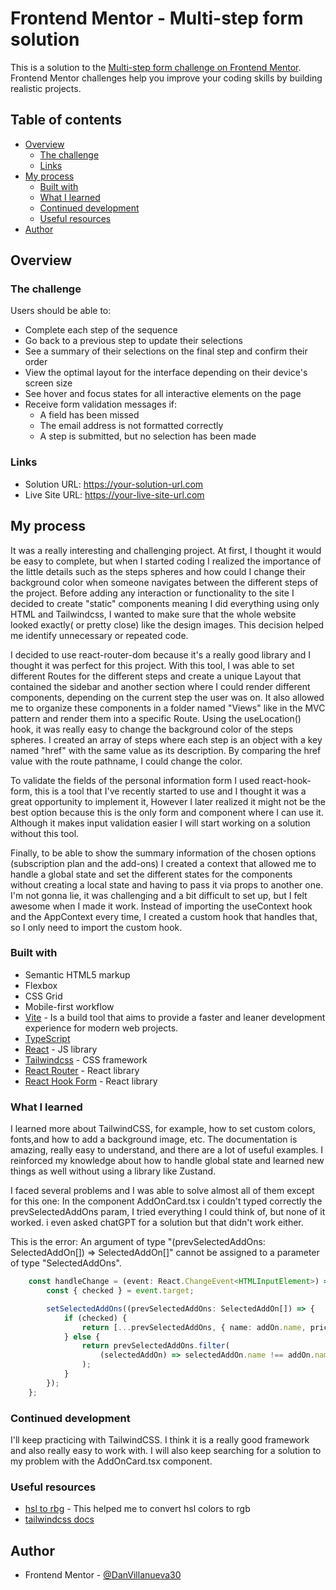 # Frontend Mentor - Multi-step form solution

This is a solution to the [Multi-step form challenge on Frontend Mentor](https://www.frontendmentor.io/challenges/multistep-form-YVAnSdqQBJ). Frontend Mentor challenges help you improve your coding skills by building realistic projects. 

## Table of contents

- [Overview](#overview)
  - [The challenge](#the-challenge)
  - [Links](#links)
- [My process](#my-process)
  - [Built with](#built-with)
  - [What I learned](#what-i-learned)
  - [Continued development](#continued-development)
  - [Useful resources](#useful-resources)
- [Author](#author)


## Overview

### The challenge

Users should be able to:

- Complete each step of the sequence
- Go back to a previous step to update their selections
- See a summary of their selections on the final step and confirm their order
- View the optimal layout for the interface depending on their device's screen size
- See hover and focus states for all interactive elements on the page
- Receive form validation messages if:
  - A field has been missed
  - The email address is not formatted correctly
  - A step is submitted, but no selection has been made


### Links

- Solution URL: https://your-solution-url.com
- Live Site URL: https://your-live-site-url.com

## My process

It was a really interesting and challenging project. At first, I thought it would be easy to complete, but when I started coding I realized the importance of the little details such as the steps spheres and how could I change their background color when someone navigates between the different steps of the project. Before adding any interaction or functionality to the site I decided to create "static" components meaning I did everything using only HTML and Tailwindcss, I wanted to make sure that the whole website looked exactly( or pretty close) like the design images. This decision helped me identify unnecessary or repeated code.

I decided to use react-router-dom because it's a really good library and I thought it was perfect for this project. With this tool, I was able to set different Routes for the different steps and create a unique Layout that contained the sidebar and another section where I could render different components, depending on the current step the user was on. It also allowed me to organize these components in a folder named "Views" like in the MVC pattern and render them into a specific Route. Using the useLocation() hook, it was really easy to change the background color of the steps spheres. I created an array of steps where each step is an object with a key named "href" with the same value as its description. By comparing the href value with the route pathname, I could change the color.

To validate the fields of the personal information form I used react-hook-form, this is a tool that I've recently started to use and I thought it was a great opportunity to implement it, However I later realized it might not be the best option because this is the only form and component where I can use it. Although it makes input validation easier I will start working on a solution without this tool.

Finally, to be able to show the summary information of the chosen options (subscription plan and the add-ons) I created a context that allowed me to handle a global state and set the different states for the components without creating a local state and having to pass it via props to another one. I'm not gonna lie, it was challenging and a bit difficult to set up, but I felt awesome when I made it work. Instead of importing the useContext hook and the AppContext every time, I created a custom hook that handles that, so I only need to import the custom hook.


### Built with

- Semantic HTML5 markup
- Flexbox
- CSS Grid
- Mobile-first workflow
- [Vite](https://vitejs.dev) - Is a build tool that aims to provide a faster and leaner development experience for modern web projects.
- [TypeScript](https://www.typescriptlang.org)
- [React](https://reactjs.org) - JS library
- [Tailwindcss](https://tailwindcss.com) - CSS framework
- [React Router](https://reactrouter.com/en/main) - React library
- [React Hook Form](https://react-hook-form.com) - React library


### What I learned

I learned more about TailwindCSS, for example, how to set custom colors, fonts,and how to add a background image, etc. The documentation is amazing, really easy to understand, and there are a lot of useful examples.
I reinforced my knowledge about how to handle  global state and learned new things as well without using a library like Zustand.

I faced several problems and I was able to solve almost all of them except for this one:
In the component AddOnCard.tsx i couldn't typed correctly the prevSelectedAddOns param, I tried everything I could think of, but none of it worked. i even asked chatGPT for a solution but that didn't work either.

This is the error: 
An argument of type "(prevSelectedAddOns: SelectedAddOn[]) => SelectedAddOn[]" cannot be assigned to a parameter of type "SelectedAddOns".


```typescript
    const handleChange = (event: React.ChangeEvent<HTMLInputElement>) => {
        const { checked } = event.target;

        setSelectedAddOns((prevSelectedAddOns: SelectedAddOn[]) => {
            if (checked) {
                return [...prevSelectedAddOns, { name: addOn.name, price: addOn.price }];
            } else {
                return prevSelectedAddOns.filter(
                    (selectedAddOn) => selectedAddOn.name !== addOn.name
                );
            }
        });
    };
```

### Continued development

I'll keep practicing with TailwindCSS. I think it is a really good framework and also really easy to work with. I will also keep searching for a solution to my problem with the AddOnCard.tsx component.

### Useful resources

- [hsl to rbg](https://hslpicker.com) - This helped me to convert hsl colors to rgb
- [tailwindcss docs](https://tailwindcss.com) 


## Author

- Frontend Mentor - [@DanVillanueva30](https://www.frontendmentor.io/profile/DanVillanueva30)

